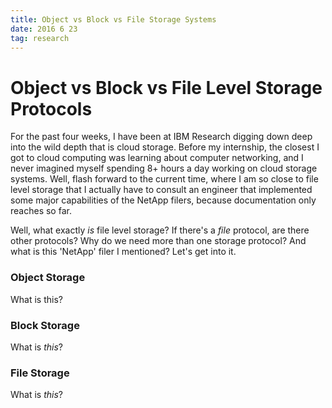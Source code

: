 ```yaml
---
title: Object vs Block vs File Storage Systems
date: 2016 6 23
tag: research
---
```


# Object vs Block vs File Level Storage Protocols

For the past four weeks, I have been at IBM Research digging 
down deep into the wild depth that is cloud storage. Before my 
internship, the closest I got to cloud computing was learning 
about computer networking, and I never imagined myself spending 
8+ hours a day working on cloud storage systems. Well, flash forward 
to the current time, where I am so close to file level storage that 
I actually have to consult an engineer that implemented some 
major capabilities of the NetApp filers, because documentation 
only reaches so far.  
  
Well, what exactly _is_ file level storage? If there's a _file_ 
protocol, are there other protocols? Why do we need more than 
one storage protocol? And what is this 'NetApp' filer I 
mentioned? Let's get into it.

### Object Storage
What is this?  
  
  
### Block Storage
What is _this_?  
  
  

### File Storage
What is *this*?  
  
  
